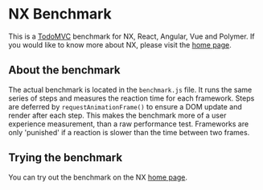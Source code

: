 # NX Benchmark

This is a [TodoMVC](http://todomvc.com/) benchmark for NX, React, Angular, Vue and Polymer.
If you would like to know more about NX, please visit the [home page](http://nx-framework.com/).

## About the benchmark

The actual benchmark is located in the `benchmark.js` file.
It runs the same series of steps and measures the reaction time for each framework.
Steps are deferred by `requestAnimationFrame()` to ensure a DOM update and render after each step.
This makes the benchmark more of a user experience measurement, than a raw performance test.
Frameworks are only 'punished' if a reaction is slower than the time between two frames.  

## Trying the benchmark

You can try out the benchmark on the NX [home page](http://nx-framework.com/).
